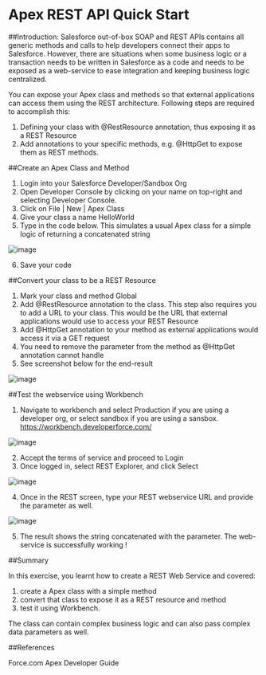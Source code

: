 # Apex REST API Quick Start
##Introduction: 
Salesforce out-of-box SOAP and REST APIs contains all generic methods and calls to help developers connect their apps to Salesforce. However, there are situations when some business logic or a transaction needs to be written in Salesforce as a code and needs to be exposed as a web-service to ease integration and keeping business logic centralized. 

You can expose your Apex class and methods so that external applications can access them using the REST architecture. Following steps are required to accomplish this: 

1. Defining your class with @RestResource annotation, thus exposing it as a REST Resource
2. Add annotations to your specific methods, e.g. @HttpGet to expose them as REST methods. 

##Create an Apex Class and Method 

1. Login into your Salesforce Developer/Sandbox Org
2. Open Developer Console by clicking on your name on top-right and selecting Developer Console.
3. Click on File | New | Apex Class
4. Give your class a name HelloWorld
5. Type in the code below. This simulates a usual Apex class for a simple logic of returning a concatenated string

![image](https://cloud.githubusercontent.com/assets/6711541/9060267/86601592-3af5-11e5-9555-036006bdf1bb.png)

6. Save your code

##Convert your class to be a REST Resource

1. Mark your class and method Global
2. Add @RestResource annotation to the class. This step also requires you to add a URL to your class. This would be the URL that external applications would use to access your REST Resource
4. Add @HttpGet annotation to your method as external applications would access it via a GET request
5. You need to remove the parameter from the method as @HttpGet annotation cannot handle
6. See screenshot below for the end-result 

![image](https://cloud.githubusercontent.com/assets/6711541/9060272/9af00634-3af5-11e5-9af3-5876aab712b0.png)


##Test the webservice using Workbench

1. Navigate to workbench and select Production if you are using a developer org, or select sandbox if you are using a sansbox. 
https://workbench.developerforce.com/

![image](https://cloud.githubusercontent.com/assets/6711541/9060277/a4291c0e-3af5-11e5-94b9-d24390bacbfd.png)


2. Accept the terms of service and proceed to Login 
3. Once logged in, select REST Explorer, and click Select

![image](https://cloud.githubusercontent.com/assets/6711541/9060284/abe78da4-3af5-11e5-912c-46beb40137b2.png)
 

4. Once in the REST screen, type your REST webservice URL and provide the parameter as well. 

![image](https://cloud.githubusercontent.com/assets/6711541/9060286/b0a32894-3af5-11e5-9f87-54a0c40f1fb8.png)

5. The result shows the string concatenated with the parameter. The web-service is successfully working ! 

##Summary 

In this exercise, you learnt how to create a REST Web Service and covered: 

1. create a Apex class with a simple method
2. convert that class to expose it as a REST resource and method
3. test it using Workbench. 

The class can contain complex business logic and can also pass complex data parameters as well. 

##References

Force.com Apex Developer Guide 



